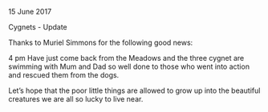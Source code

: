 15 June 2017

Cygnets - Update

Thanks to Muriel Simmons for the following good news:

4 pm Have just come back from the Meadows and the three cygnet are swimming with Mum and Dad so well done to those who went into action and rescued them from the dogs.

Let’s hope that the poor little things are allowed to grow up into the beautiful creatures we are all so lucky to live near.
